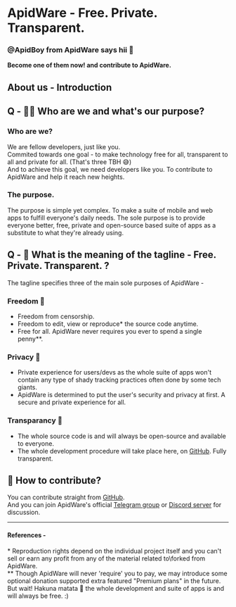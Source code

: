 # ApidWare - Free. Private. Transparent.
### @ApidBoy from ApidWare says hii 👋
**Become one of them now! and contribute to ApidWare.**
## About us - Introduction
## Q - 🧑‍💻 Who are we and what's our purpose?
### Who are we?
We are fellow developers, just like you.\
Commited towards one goal - to make technology free for all, transparent to all and private for all. (That's three TBH 😅)\
And to achieve this goal, we need developers like you. To contribute to ApidWare and help it reach new heights.

### The purpose.
The purpose is simple yet complex. To make a suite of mobile and web apps to fulfill everyone's daily needs. The sole purpose is to provide everyone better, free, private and open-source based suite of apps as a substitute to what they're already using.

## Q - 👀 What is the meaning of the tagline - Free. Private. Transparent. ?
The tagline specifies three of the main sole purposes of ApidWare -
### Freedom 🙌
- Freedom from censorship.
- Freedom to edit, view or reproduce* the source code anytime.
- Free for all. ApidWare never requires you ever to spend a single penny**.
### Privacy 🤞
- Private experience for users/devs as the whole suite of apps won't contain any type of shady tracking practices often done by some tech giants.
- ApidWare is determined to put the user's security and privacy at first. A secure and private experience for all.
### Transparancy 💪
- The whole source code is and will always be open-source and available to everyone.
- The whole development procedure will take place here, on [GitHub](https://github.com/ApidWare). Fully transparent.

## 🌈 How to contribute?
You can contribute straight from [GitHub](https://github.com/ApidWare).\
And you can join ApidWare's official [Telegram group](https://t.me/Apidware) or [Discord server](https://discord.com) for discussion.

***
#### References \-
\* Reproduction rights depend on the individual project itself and you can't sell or earn any profit from any of the material related to\forked from ApidWare. \
\** Though ApidWare will never 'require' you to pay, we may introduce some optional donation supported extra featured "Premium plans" in the future.\
But wait! Hakuna matata 🌚 the whole development and suite of apps is and will always be free. :)
